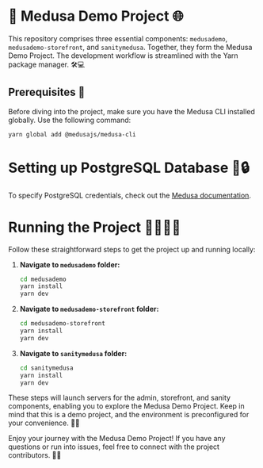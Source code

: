 # 🚀 Medusa Demo Project 🌐

This repository comprises three essential components: `medusademo`, `medusademo-storefront`, and `sanitymedusa`. Together, they form the Medusa Demo Project. The development workflow is streamlined with the Yarn package manager. 🛠️💻

## Prerequisites 🌟

Before diving into the project, make sure you have the Medusa CLI installed globally. Use the following command:

```bash
yarn global add @medusajs/medusa-cli
```

# Setting up PostgreSQL Database 🐘🔒

To specify PostgreSQL credentials, check out the [Medusa documentation](https://docs.medusajs.com/create-medusa-app#optional-step-5-specify-postgresql-credentials).

# Running the Project 🏃‍♂️🏃‍♀️

Follow these straightforward steps to get the project up and running locally:

1. **Navigate to `medusademo` folder:**
   ```bash
   cd medusademo
   yarn install
   yarn dev
   ```

2. **Navigate to `medusademo-storefront` folder:**
   ```bash
   cd medusademo-storefront
   yarn install
   yarn dev
   ```

3. **Navigate to `sanitymedusa` folder:**
   ```bash
   cd sanitymedusa
   yarn install
   yarn dev
   ```

These steps will launch servers for the admin, storefront, and sanity components, enabling you to explore the Medusa Demo Project. Keep in mind that this is a demo project, and the environment is preconfigured for your convenience. 🌈🚀

Enjoy your journey with the Medusa Demo Project! If you have any questions or run into issues, feel free to connect with the project contributors. 🤝🚧